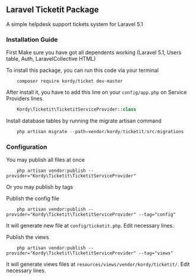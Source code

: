 ## Laravel Ticketit Package
A simple helpdesk support tickets system for Laravel 5.1

### Installation Guide
First Make sure you have got all dependents working (Laravel 5.1, Users table, Auth, LaravelCollective HTML)

To install this package, you can run this code via your terminal
```shell
	composer require kordy/ticket dev-master
```

After install it, you have to add this line on your `config/app.php` on Service Providers lines.
```php
	Kordy\Ticketit\TicketitServiceProvider::class
```

Install database tables by running the migrate artisan command 
```php
	php artisan migrate --path=vendor/kordy/ticketit/src/migrations
```

### Configuration
You may publish all files at once 
```shell
	php artisan vendor:publish --provider="Kordy\Ticketit\TicketitServiceProvider"
```

Or you may publish by tags

Publish the config file
```shell
	php artisan vendor:publish --provider="Kordy\Ticketit\TicketitServiceProvider" --tag="config"
```
It will generate new file at `config/ticketit.php`. Edit necessary lines.

Publish the views
```shell
	php artisan vendor:publish --provider="Kordy\Ticketit\TicketitServiceProvider" --tag="views"
```
It will generate views files at `resources/views/vendor/kordy/ticketit/`. Edit necessary lines.